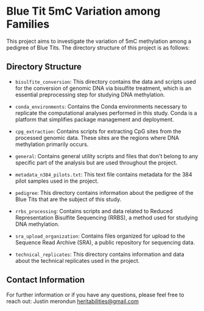 # Blue Tit 5mC Variation among Families

This project aims to investigate the variation of 5mC methylation among a pedigree of Blue Tits. The directory structure of this project is as follows:

## Directory Structure

- `bisulfite_conversion`: This directory contains the data and scripts used for the conversion of genomic DNA via bisulfite treatment, which is an essential preprocessing step for studying DNA methylation.

- `conda_environments`: Contains the Conda environments necessary to replicate the computational analyses performed in this study. Conda is a platform that simplifies package management and deployment.

- `cpg_extraction`: Contains scripts for extracting CpG sites from the processed genomic data. These sites are the regions where DNA methylation primarily occurs.

- `general`: Contains general utility scripts and files that don't belong to any specific part of the analysis but are used throughout the project.

- `metadata_n384_pilots.txt`: This text file contains metadata for the 384 pilot samples used in the project.

- `pedigree`: This directory contains information about the pedigree of the Blue Tits that are the subject of this study.

- `rrbs_processing`: Contains scripts and data related to Reduced Representation Bisulfite Sequencing (RRBS), a method used for studying DNA methylation.

- `sra_upload_organization`: Contains files organized for upload to the Sequence Read Archive (SRA), a public repository for sequencing data.

- `technical_replicates`: This directory contains information and data about the technical replicates used in the project.

## Contact Information

For further information or if you have any questions, please feel free to reach out: Justin merondun heritabilities@gmail.com



